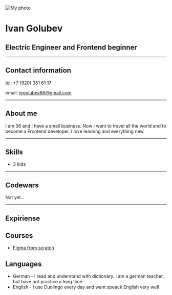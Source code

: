 ![My photo](/rsschool-cv\My_photo3.png)
# **Ivan Golubev**

## Electric Engineer and Frontend beginner

---
## Contact information
tel: +7 (920) 351 61 17

email: iegolubev86@gmail.com

---
## About me

I am 36 and i have a small business. Now i want to travel all the world and to become a Frontend developer. I love learning and everything new.

---
## Skills
* 3 kids

---
## Codewars

Not yet...

---
## Expiriense


## Courses
* [Figma from scratch](https://www.youtube.com/watch?v=SWBUS99Hlfc&list=PLrsq-o51mMFGdWoz-ETc4fTgzVJKPrEzI)

## Languages

* German - i read and understand with dictionary. i am a german teacher, but have not practice a long time
* English - i use Duolingo every day and want speack English very well


